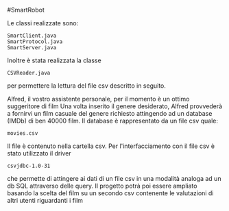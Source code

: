 #SmartRobot

Le classi realizzate sono:
```
SmartClient.java
SmartProtocol.java
SmartServer.java
```
Inoltre è stata realizzata la classe
```
CSVReader.java
```
per permettere la lettura del file csv descritto in seguito.

Alfred, il vostro assistente personale, per il momento è un ottimo suggeritore di film
Una volta inserito il genere desiderato, Alfred provvederà a fornirvi un film casuale del genere richiesto attingendo ad un database (IMDb) di ben 40000 film. Il database è rappresentato da un file csv quale:

```
movies.csv
```

Il file è contenuto nella cartella csv.
Per l'interfacciamento con il file csv è stato utilizzato il driver 

```
csvjdbc-1.0-31 
```

che permette di attingere ai dati di un file csv in una modalità analoga ad un db SQL attraverso delle query.
Il progetto potrà poi essere ampliato basando la scelta del film su un secondo csv contenente le valutazioni di altri utenti riguardanti i film